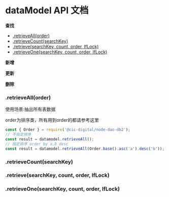 # dataModel API 文档

**查找**
*  [.retrieveAll(order)](#retrieveAll)
*  [.retrieveCount(searchKey)](#retrieveCount)
*  [.retrieve(searchKey, count, order, IfLock)](#retrieve)
*  [.retrieveOne(searchKey, count, order, IfLock)](#retrieveOne)

**新增**

**更新**

**删除**

### <a name="retrieveAll"></a> .retrieveAll(order)
使用场景:抽出所有表数据

order为排序类，所有用到order的都请参考这里

```javascript
const { Order } = require('@cic-digital/node-dao-db2');
// 不指定排序
const result = datamodel.retrieveAll();
// 指定排序 order by a,b desc 
const result = datamodel.retrieveAll(Order.base().asc('a').desc('b'));
```

### <a name="retrieveCount"></a> .retrieveCount(searchKey)
### <a name="retrieve"></a> .retrieve(searchKey, count, order, IfLock)
### <a name="retrieveOne"></a> .retrieveOne(searchKey, count, order, IfLock)
